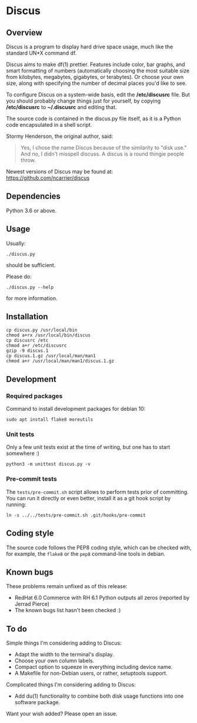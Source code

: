 # Discus

## Overview

Discus is a program to display hard drive space usage, much like the standard
UN*X command df.

Discus aims to make df(1) prettier.
Features include color, bar graphs, and smart formatting of numbers
(automatically choosing the most suitable size from kilobytes, megabytes,
gigabytes, or terabytes). Or choose your own size, along with specifying the
number of decimal places you'd like to see.

To configure Discus on a system-wide basis, edit the **/etc/discusrc** file.
But you should probably change things just for yourself, by copying
**/etc/discusrc** to **~/.discusrc** and editing that.

The source code is contained in the discus.py file itself, as it is a Python
code encapsulated in a shell script.

Stormy Henderson, the original author, said:

> Yes, I chose the name Discus because of the similarity to "disk use."
> And no, I didn't misspell discuss.
> A discus is a round thingie people throw.

Newest versions of Discus may be found at:
https://github.com/ncarrier/discus

## Dependencies

Python 3.6 or above.

## Usage

Usually:

```
./discus.py
```

should be sufficient.

Please do:

```
./discus.py --help
```

for more information.

## Installation

```
cp discus.py /usr/local/bin
chmod a+rx /usr/local/bin/discus
cp discusrc /etc
chmod a+r /etc/discusrc
gzip -9 discus.1
cp discus.1.gz /usr/local/man/man1
chmod a+r /usr/local/man/man1/discus.1.gz
```

## Development

### Required packages

Command to install development packages for debian 10:

```
sudo apt install flake8 moreutils
```

### Unit tests

Only a few unit tests exist at the time of writing, but one has to start
somewhere :)

```
python3 -m unittest discus.py -v
```

### Pre-commit tests

The `tests/pre-commit.sh` script allows to perform tests prior of committing.
You can run it directly or even better, install it as a git hook script by
running:

```
ln -s ../../tests/pre-commit.sh .git/hooks/pre-commit
```

## Coding style

The source code follows the PEP8 coding style, which can be checked with, for
example, the `flake8` or the `pep8` command-line tools in debian.

## Known bugs

These problems remain unfixed as of this release:

 * RedHat 6.0 Commerce with RH 6.1 Python outputs all zeros (reported by
   Jerrad Pierce)
 * The known bugs list hasn't been checked :)

## To do

Simple things I'm considering adding to Discus:

 * Adapt the width to the terminal's display.
 * Choose your own column labels.
 * Compact option to squeeze in everything including device name.
 * A Makefile for non-Debian users, or rather, setuptools support.

Complicated things I'm considering adding to Discus:

 * Add du(1) functionality to combine both disk usage functions into
     one software package.

Want your wish added? Please open an issue.
